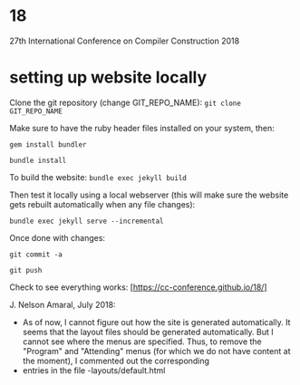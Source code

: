 # 18
27th International Conference on Compiler Construction 2018

# setting up website locally

Clone the git repository (change GIT_REPO_NAME): `git clone GIT_REPO_NAME`

Make sure to have the ruby header files installed on your system, then:

`gem install bundler`

`bundle install`

To build the website: `bundle exec jekyll build`

Then test it locally using a local webserver (this will make sure the website gets rebuilt automatically when any file changes):

`bundle exec jekyll serve --incremental`

Once done with changes:

`git commit -a`

`git push`

Check to see everything works: [https://cc-conference.github.io/18/]

J. Nelson Amaral, July 2018:

- As of now, I cannot figure out how the site is generated automatically. It seems that the layout files should be generated automatically. But I cannot see where the menus are specified. Thus, to remove the "Program" and "Attending" menus (for which we do not have content at the moment), I commented out the corresponding <li> entries in the file -layouts/default.html

